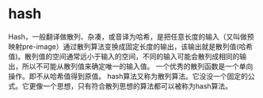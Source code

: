 # hash

Hash，一般翻译做散列、杂凑，或音译为哈希，是把任意长度的输入（又叫做预映射pre-image）通过散列算法变换成固定长度的输出，该输出就是散列值(哈希值)。散列值的空间通常远小于输入的空间，不同的输入可能会散列成相同的输出，所以不可能从散列值来确定唯一的输入值。
一个优秀的散列函数是一个单向操作。即不从哈希值得到原值。
hash算法又称为散列算法。它没没一个固定的公式。它更像一个思想，只有符合散列思想的算法都可以被称为hash算法。
